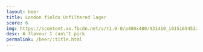 ```yaml
---
layout: beer
title: London fields Unfiltered lager
score: 6
img: https://scontent.xx.fbcdn.net/v/t1.0-0/p480x480/931410_10151694532138745_1297410335_n.jpg?oh=fb7285c67eeddb935a7fc513b961a173&oe=58762276
desc: A flavour I can\'t pick
permalink: /beer/:title.html
---
```

